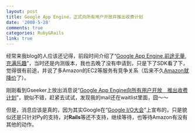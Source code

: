 ```yaml
---
layout: post
title: Google App Engine，正式向所有用户开放并推出收费计划
date: '2008-5-28'
comments: true
categories: Ruby&Rails
link: true
---
```

<p><img src="http://www.gseeker.com/50226711/google_appengine-logo.png" alt="" /><br />
经常来我blog的人应该还记得，前段时间介绍了&ldquo;<a href="http://iceskysl.1sters.com/?action=show&amp;id=253">Google App Engine,前途无量,充满乐趣</a>&rdquo;，当时还是内测版本，我也去晚了没有申请到，只是下了SDK看了下，觉得很有前途，并说了多Amazon的EC2等服务有竞争关系（后来不久<a href="http://iceskysl.1sters.com/?action=show&amp;id=262">Amazon就降价</a>了）。</p>
<p>刚刚看到Gseeker上放出消息说&ldquo;<a href="http://www.gseeker.com/50226711/google_app_enginecaee_149683.php">Google App Engine向所有用户开放　推出收费计划</a>&rdquo;，貌似不错，赶紧去试试，发现我的mail还在waitlist里面，囧～～</p>
<p>但是，消息应该是真的，因为其实Google在&ldquo;<a href="http://www.google.com/intl/en/press/annc/20080527_google_io.html">Google I/O大会</a>&rdquo;上宣布的，只是貌似还是只针对Py的支持，对<strong>Rails</strong>等还不支持，继续等待，也等待Amazon有没有其他的动作。</p>
